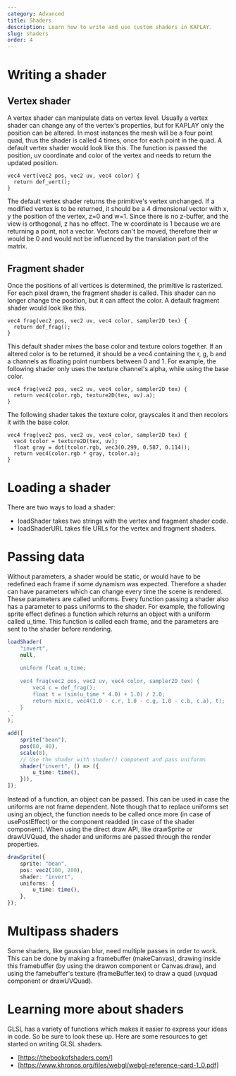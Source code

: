 ```yaml
---
category: Advanced
title: Shaders
description: Learn how to write and use custom shaders in KAPLAY.
slug: shaders
order: 4
---
```


# Writing a shader

## Vertex shader

A vertex shader can manipulate data on vertex level. Usually a vertex shader can change any of the vertex's properties, but for KAPLAY only the position can be altered. In most instances the mesh will be a four point quad, thus the shader is called 4 times, once for each point in the quad.
A default vertex shader would look like this. The function is passed the position, uv coordinate and color of the vertex and needs to return the updated position.

```
vec4 vert(vec2 pos, vec2 uv, vec4 color) {
  return def_vert();
}
```

The default vertex shader returns the primitive's vertex unchanged.
If a modified vertex is to be returned, it should be a 4 dimensional vector with x, y the position of the vertex, z=0 and w=1. Since there is no z-buffer, and the view is orthogonal, z has no effect. The w coordinate is 1 because we are returning a point, not a vector. Vectors can't be moved, therefore their w would be 0 and would not be influenced by the translation part of the matrix.

## Fragment shader

Once the positions of all vertices is determined, the primitive is rasterized. For each pixel drawn, the fragment shader is called. This shader can no longer change the position, but it can affect the color.
A default fragment shader would look like this.

```
vec4 frag(vec2 pos, vec2 uv, vec4 color, sampler2D tex) {
  return def_frag();
}
```

This default shader mixes the base color and texture colors together.
If an altered color is to be returned, it should be a vec4 containing the r, g, b and a channels as floating point numbers between 0 and 1.
For example, the following shader only uses the texture channel's alpha, while using the base color.

```
vec4 frag(vec2 pos, vec2 uv, vec4 color, sampler2D tex) {
  return vec4(color.rgb, texture2D(tex, uv).a);
}
```

The following shader takes the texture color, grayscales it and then recolors it with the base color.

```
vec4 frag(vec2 pos, vec2 uv, vec4 color, sampler2D tex) {
  vec4 tcolor = texture2D(tex, uv);
  float gray = dot(tcolor.rgb, vec3(0.299, 0.587, 0.114));
  return vec4(color.rgb * gray, tcolor.a);
}
```

# Loading a shader

There are two ways to load a shader:

- loadShader takes two strings with the vertex and fragment shader code.
- loadShaderURL takes file URLs for the vertex and fragment shaders.

# Passing data

Without parameters, a shader would be static, or would have to be redefined each frame if some dynamism was expected. Therefore a shader can have parameters which can change every time the scene is rendered. These parameters are called uniforms. Every function passing a shader also has a parameter to pass uniforms to the shader. For example, the following sprite effect defines a function which returns an object with a uniform called u_time. This function is called each frame, and the parameters are sent to the shader before rendering.

```ts
loadShader(
    "invert",
    null,
    `
	uniform float u_time;
	
	vec4 frag(vec2 pos, vec2 uv, vec4 color, sampler2D tex) {
		vec4 c = def_frag();
		float t = (sin(u_time * 4.0) + 1.0) / 2.0;
		return mix(c, vec4(1.0 - c.r, 1.0 - c.g, 1.0 - c.b, c.a), t);
	}
`,
);

add([
    sprite("bean"),
    pos(80, 40),
    scale(8),
    // Use the shader with shader() component and pass uniforms
    shader("invert", () => ({
        u_time: time(),
    })),
]);
```

Instead of a function, an object can be passed. This can be used in case the uniforms are not frame dependent. Note though that to replace uniforms set using an object, the function needs to be called once more (in case of usePostEffect) or the component readded (in case of the shader component).
When using the direct draw API, like drawSprite or drawUVQuad, the shader and uniforms are passed through the render properties.

```ts
drawSprite({
    sprite: "bean",
    pos: vec2(100, 200),
    shader: "invert",
    uniforms: {
        u_time: time(),
    },
});
```

# Multipass shaders

Some shaders, like gaussian blur, need multiple passes in order to work. This can be done by making a framebuffer (makeCanvas), drawing inside this framebuffer (by using the drawon component or Canvas.draw), and using the famebuffer's texture (frameBuffer.tex) to draw a quad (uvquad component or drawUVQuad).

# Learning more about shaders

GLSL has a variety of functions which makes it easier to express your ideas in code. So be sure to look these up.
Here are some resources to get started on writing GLSL shaders.

- [https://thebookofshaders.com/]
- [https://www.khronos.org/files/webgl/webgl-reference-card-1_0.pdf]
